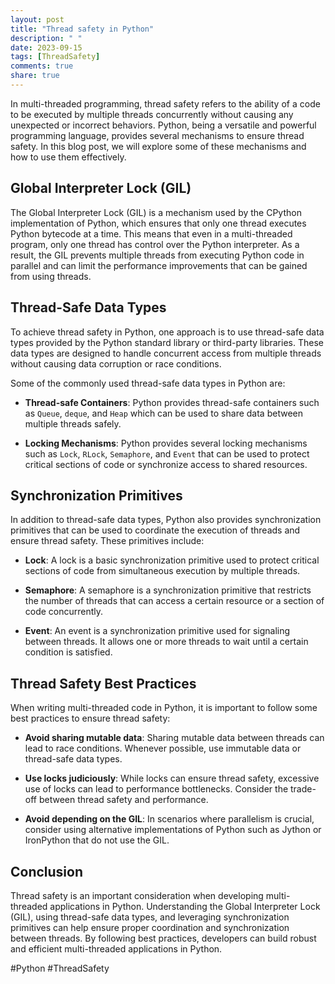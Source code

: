 ```yaml
---
layout: post
title: "Thread safety in Python"
description: " "
date: 2023-09-15
tags: [ThreadSafety]
comments: true
share: true
---
```


In multi-threaded programming, thread safety refers to the ability of a code to be executed by multiple threads concurrently without causing any unexpected or incorrect behaviors. Python, being a versatile and powerful programming language, provides several mechanisms to ensure thread safety. In this blog post, we will explore some of these mechanisms and how to use them effectively.

## Global Interpreter Lock (GIL)

The Global Interpreter Lock (GIL) is a mechanism used by the CPython implementation of Python, which ensures that only one thread executes Python bytecode at a time. This means that even in a multi-threaded program, only one thread has control over the Python interpreter. As a result, the GIL prevents multiple threads from executing Python code in parallel and can limit the performance improvements that can be gained from using threads.

## Thread-Safe Data Types

To achieve thread safety in Python, one approach is to use thread-safe data types provided by the Python standard library or third-party libraries. These data types are designed to handle concurrent access from multiple threads without causing data corruption or race conditions.

Some of the commonly used thread-safe data types in Python are:

- **Thread-safe Containers**: Python provides thread-safe containers such as `Queue`, `deque`, and `Heap` which can be used to share data between multiple threads safely.

- **Locking Mechanisms**: Python provides several locking mechanisms such as `Lock`, `RLock`, `Semaphore`, and `Event` that can be used to protect critical sections of code or synchronize access to shared resources.

## Synchronization Primitives

In addition to thread-safe data types, Python also provides synchronization primitives that can be used to coordinate the execution of threads and ensure thread safety. These primitives include:

- **Lock**: A lock is a basic synchronization primitive used to protect critical sections of code from simultaneous execution by multiple threads.

- **Semaphore**: A semaphore is a synchronization primitive that restricts the number of threads that can access a certain resource or a section of code concurrently.

- **Event**: An event is a synchronization primitive used for signaling between threads. It allows one or more threads to wait until a certain condition is satisfied.

## Thread Safety Best Practices

When writing multi-threaded code in Python, it is important to follow some best practices to ensure thread safety:

- **Avoid sharing mutable data**: Sharing mutable data between threads can lead to race conditions. Whenever possible, use immutable data or thread-safe data types.

- **Use locks judiciously**: While locks can ensure thread safety, excessive use of locks can lead to performance bottlenecks. Consider the trade-off between thread safety and performance.

- **Avoid depending on the GIL**: In scenarios where parallelism is crucial, consider using alternative implementations of Python such as Jython or IronPython that do not use the GIL.

## Conclusion

Thread safety is an important consideration when developing multi-threaded applications in Python. Understanding the Global Interpreter Lock (GIL), using thread-safe data types, and leveraging synchronization primitives can help ensure proper coordination and synchronization between threads. By following best practices, developers can build robust and efficient multi-threaded applications in Python.

#Python #ThreadSafety